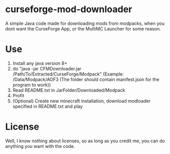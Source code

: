 # curseforge-mod-downloader
A simple Java code made for downloading mods from modpacks, when you dont want the CurseForge App, or the MultiMC Launcher for some reason.

# Use
1) Install any java version 8+
2) do "java -jar CFMDownloader.jar /Path/To/Extracted/CurseForge/Modpack" (Example: /Data/Modpack/AOF3 (The folder should contain manifest.json for the program to work))
3) Read README.txt in JarFolder/Downloaded/Modpack
4) Profit
5) (Optional) Create new minecraft installation, download modloader specified in README.txt and play

# License
Well, I know nothing about licenses, so as long as you credit me, you can do anything you want with the code.
